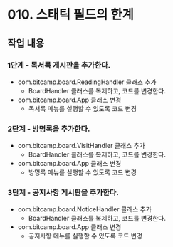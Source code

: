 # 010. 스태틱 필드의 한계


## 작업 내용

### 1단계 - 독서록 게시판을 추가한다.

- com.bitcamp.board.ReadingHandler 클래스 추가
  - BoardHandler 클래스를 복제하고, 코드를 변경한다.
- com.bitcamp.board.App 클래스 변경
  - 독서록 메뉴를 실행할 수 있도록 코드 변경

### 2단계 - 방명록을 추가한다.

- com.bitcamp.board.VisitHandler 클래스 추가
  - BoardHandler 클래스를 복제하고, 코드를 변경한다.
- com.bitcamp.board.App 클래스 변경
  - 방명록 메뉴를 실행할 수 있도록 코드 변경

### 3단계 - 공지사항 게시판을 추가한다.

- com.bitcamp.board.NoticeHandler 클래스 추가
  - BoardHandler 클래스를 복제하고, 코드를 변경한다.
- com.bitcamp.board.App 클래스 변경
  - 공지사항 메뉴를 실행할 수 있도록 코드 변경